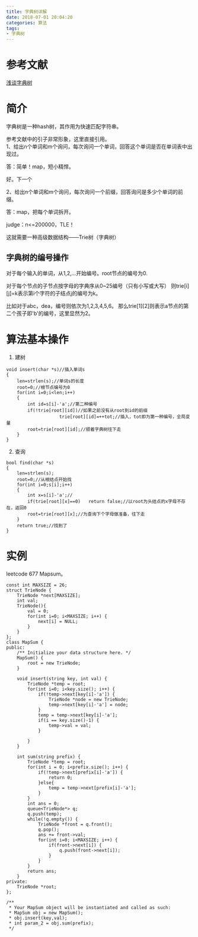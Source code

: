 ```yaml
---
title: 字典树详解
date: 2018-07-01 20:04:20
categories: 算法
tags:
- 字典树
---
```

# 参考文献
[浅谈字典树](https://www.cnblogs.com/TheRoadToTheGold/p/6290732.html)

# 简介
字典树是一种hash树，其作用为快速匹配字符串。

参考文献中的引子非常形象，这里直接引用。  
1、给出n个单词和m个询问，每次询问一个单词，回答这个单词是否在单词表中出现过。

答：简单！map，短小精悍。

好。下一个

2、给出n个单词和m个询问，每次询问一个前缀，回答询问是多少个单词的前缀。

答：map，把每个单词拆开。

judge：n<=200000，TLE！

这就需要一种高级数据结构——Trie树（字典树）
## 字典树的编号操作
对于每个输入的单词，从1,2,...开始编号。root节点的编号为0.

对于每个节点的子节点按字母的字典序从0~25编号（只有小写或大写）
则trie[i][j]=k表示第i个字符的子结点j的编号为k。

比如对于abc，dea，编号则依次为1,2,3,4,5,6。
那么trie[1][2]则表示a节点的第二个孩子即'b'的编号，这里显然为2。

# 算法基本操作
1. 建树

```
void insert(char *s)//插入单词s
{
    len=strlen(s);//单词s的长度
    root=0;//根节点编号为0
    for(int i=0;i<len;i++)
    {
        int id=s[i]-'a';//第二种编号
        if(!trie[root][id])//如果之前没有从root到id的前缀 
                    trie[root][id]=++tot;//插入，tot即为第一种编号，全局变量
        root=trie[root][id];//顺着字典树往下走
    }
}
```

2. 查询

```
bool find(char *s)
{
    len=strlen(s);
    root=0;//从根结点开始找
    for(int i=0;s[i];i++)
    {
        int x=s[i]-'a';//
        if(trie[root][x]==0)   return false;//以root为头结点的x字母不存在，返回0 
        root=trie[root][x];//为查询下个字母做准备，往下走 
    }
    return true;//找到了
}
```

# 实例
leetcode 677 Mapsum。

```
const int MAXSIZE = 26;
struct TrieNode {
    TrieNode *next[MAXSIZE];
    int val;
    TrieNode(){
        val = 0;
        for(int i=0; i<MAXSIZE; i++) {
            next[i] = NULL;
        }
    }
};
class MapSum {
public:
    /** Initialize your data structure here. */
    MapSum() {
        root = new TrieNode;        
    }
    
    void insert(string key, int val) {
        TrieNode *temp = root;
        for(int i=0; i<key.size(); i++) {
            if(!temp->next[key[i]-'a']) {
                TrieNode *node = new TrieNode;
                temp->next[key[i]-'a'] = node;
            }
            temp = temp->next[key[i]-'a'];
            if(i == key.size()-1) {
                temp->val = val;
            }
            
        }
    }
    
    int sum(string prefix) {
        TrieNode *temp = root;
        for(int i = 0; i<prefix.size(); i++) {
            if(!temp->next[prefix[i]-'a']) {
                return 0;
            }else{
                temp = temp->next[prefix[i]-'a'];
            }
        }
        int ans = 0;
        queue<TrieNode*> q;
        q.push(temp);
        while(!q.empty()) {
            TrieNode *front = q.front();
            q.pop();
            ans += front->val;
            for(int i=0; i<MAXSIZE; i++) {
                if(front->next[i]) {
                    q.push(front->next[i]);
                }
            }
        }
        return ans;
    }
private:
    TrieNode *root;
};

/**
 * Your MapSum object will be instantiated and called as such:
 * MapSum obj = new MapSum();
 * obj.insert(key,val);
 * int param_2 = obj.sum(prefix);
 */
```

